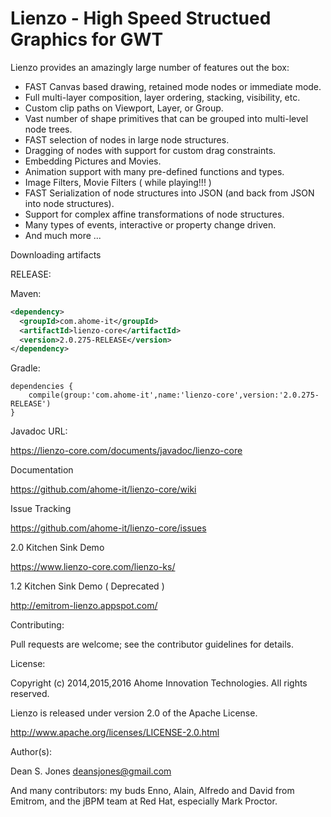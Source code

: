 Lienzo - High Speed Structued Graphics for GWT
======

Lienzo provides an amazingly large number of features out the box:

* FAST Canvas based drawing, retained mode nodes or immediate mode.
* Full multi-layer composition, layer ordering, stacking, visibility, etc.
* Custom clip paths on Viewport, Layer, or Group.
* Vast number of shape primitives that can be grouped into multi-level node trees.
* FAST selection of nodes in large node structures.
* Dragging of nodes with support for custom drag constraints.
* Embedding Pictures and Movies.
* Animation support with many pre-defined functions and types.
* Image Filters, Movie Filters ( while playing!!! )
* FAST Serialization of node structures into JSON (and back from JSON into node structures).
* Support for complex affine transformations of node structures.
* Many types of events, interactive or property change driven.
* And much more ...

Downloading artifacts

RELEASE:

Maven:
```xml
<dependency>
  <groupId>com.ahome-it</groupId>
  <artifactId>lienzo-core</artifactId>
  <version>2.0.275-RELEASE</version>
</dependency>
```
Gradle:
```
dependencies {
    compile(group:'com.ahome-it',name:'lienzo-core',version:'2.0.275-RELEASE')
}
```
Javadoc URL:

https://lienzo-core.com/documents/javadoc/lienzo-core

Documentation

https://github.com/ahome-it/lienzo-core/wiki

Issue Tracking

https://github.com/ahome-it/lienzo-core/issues

2.0 Kitchen Sink Demo	

https://www.lienzo-core.com/lienzo-ks/

1.2 Kitchen Sink Demo ( Deprecated )

http://emitrom-lienzo.appspot.com/

Contributing:

Pull requests are welcome; see the contributor guidelines for details.

License:

Copyright (c) 2014,2015,2016 Ahome Innovation Technologies. All rights reserved.

Lienzo is released under version 2.0 of the Apache License.

http://www.apache.org/licenses/LICENSE-2.0.html

Author(s):

Dean S. Jones
deansjones@gmail.com

And many contributors: my buds Enno, Alain, Alfredo and David from Emitrom, and the jBPM team at Red Hat, especially Mark Proctor.